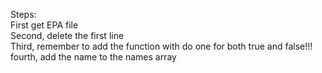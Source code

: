 Steps:<br />
  First get EPA file<br />
  Second, delete the first line<br />
  Third, remember to add the function with do one for both true and false!!! <br />
  fourth, add the name to the names array<br />
